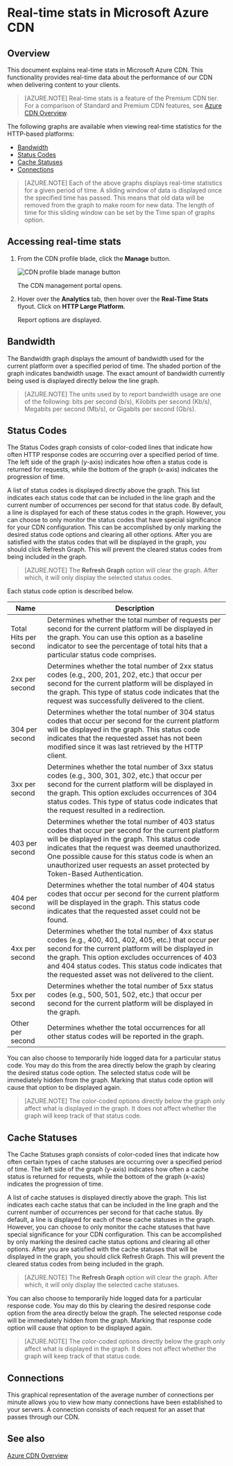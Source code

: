 <properties 
	pageTitle="CDN - Real-Time-Stats" 
	description="Real-time stats in Microsoft Azure CDN. Real-Time Statistics provides real-time data about the performance of our CDN when delivering content to your clients." 
	services="cdn" 
	documentationCenter=".NET" 
	authors="camsoper" 
	manager="dwrede" 
	editor=""/>

<tags 
	ms.service="cdn" 
	ms.workload="tbd" 
	ms.tgt_pltfrm="na" 
	ms.devlang="na" 
	ms.topic="article" 
	ms.date="12/2/2015" 
	ms.author="casoper"/>

# Real-time stats in Microsoft Azure CDN

## Overview

This document explains real-time stats in Microsoft Azure CDN. This functionality provides real-time data about the performance of our CDN when delivering content to your clients. 

> [AZURE.NOTE] Real-time stats is a feature of the Premium CDN tier.  For a comparison of Standard and Premium CDN features, see [Azure CDN Overview](cdn-overview.md).

The following graphs are available when viewing real-time statistics for the HTTP-based platforms:

* [Bandwidth](#Bandwidth)
* [Status Codes](#Status-Codes)
* [Cache Statuses](#Cache-Statuses)
* [Connections](#Connections)

> [AZURE.NOTE] Each of the above graphs displays real-time statistics for a given period of time. A sliding window of data is displayed once the specified time has passed. This means that old data will be removed from the graph to make room for new data. The length of time for this sliding window can be set by the Time span of graphs option.
 
## Accessing real-time stats

1. From the CDN profile blade, click the **Manage** button.

	![CDN profile blade manage button](./media/cdn-real-time-stats/cdn-manage-btn.png)
	
	The CDN management portal opens.
	
2. Hover over the **Analytics** tab, then hover over the **Real-Time Stats** flyout.  Click on **HTTP Large Platform**.
	
	Report options are displayed.

## Bandwidth

The Bandwidth graph displays the amount of bandwidth used for the current platform over a specified period of time. The shaded portion of the graph indicates bandwidth usage. The exact amount of bandwidth currently being used is displayed directly below the line graph.

> [AZURE.NOTE] The units used by to report bandwidth usage are one of the following: bits per second (b/s), Kilobits per second (Kb/s), Megabits per second (Mb/s), or Gigabits per second (Gb/s).

## Status Codes

The Status Codes graph consists of color-coded lines that indicate how often HTTP response codes are occurring over a specified period of time. The left side of the graph (y-axis) indicates how often a status code is returned for requests, while the bottom of the graph (x-axis) indicates the progression of time.

A list of status codes is displayed directly above the graph. This list indicates each status code that can be included in the line graph and the current number of occurrences per second for that status code. By default, a line is displayed for each of these status codes in the graph. However, you can choose to only monitor the status codes that have special significance for your CDN configuration. This can be accomplished by only marking the desired status code options and clearing all other options. After you are satisfied with the status codes that will be displayed in the graph, you should click Refresh Graph. This will prevent the cleared status codes from being included in the graph.

> [AZURE.NOTE] The **Refresh Graph** option will clear the graph. After which, it will only display the selected status codes.

Each status code option is described below.

Name | Description
-----|------------
Total Hits per second | Determines whether the total number of requests per second for the current platform will be displayed in the graph. You can use this option as a baseline indicator to see the percentage of total hits that a particular status code comprises.
2xx per second | Determines whether the total number of 2xx status codes (e.g., 200, 201, 202, etc.) that occur per second for the current platform will be displayed in the graph. This type of status code indicates that the request was successfully delivered to the client.
304 per second | Determines whether the total number of 304 status codes that occur per second for the current platform will be displayed in the graph. This status code indicates that the requested asset has not been modified since it was last retrieved by the HTTP client.
3xx per second | Determines whether the total number of 3xx status codes (e.g., 300, 301, 302, etc.) that occur per second for the current platform will be displayed in the graph. This option excludes occurrences of 304 status codes. This type of status code indicates that the request resulted in a redirection.
403 per second | Determines whether the total number of 403 status codes that occur per second for the current platform will be displayed in the graph. This status code indicates that the request was deemed unauthorized. One possible cause for this status code is when an unauthorized user requests an asset protected by Token-Based Authentication.
404 per second | Determines whether the total number of 404 status codes that occur per second for the current platform will be displayed in the graph. This status code indicates that the requested asset could not be found.
4xx per second | Determines whether the total number of 4xx status codes (e.g., 400, 401, 402, 405, etc.) that occur per second for the current platform will be displayed in the graph. This option excludes occurrences of 403 and 404 status codes. This status code indicates that the requested asset was not delivered to the client.
5xx per second | Determines whether the total number of 5xx status codes (e.g., 500, 501, 502, etc.) that occur per second for the current platform will be displayed in the graph.
Other per second | Determines whether the total occurrences for all other status codes will be reported in the graph.

You can also choose to temporarily hide logged data for a particular status code. You may do this from the area directly below the graph by clearing the desired status code option. The selected status code will be immediately hidden from the graph. Marking that status code option will cause that option to be displayed again.

> [AZURE.NOTE] The color-coded options directly below the graph only affect what is displayed in the graph. It does not affect whether the graph will keep track of that status code.

## Cache Statuses

The Cache Statuses graph consists of color-coded lines that indicate how often certain types of cache statuses are occurring over a specified period of time. The left side of the graph (y-axis) indicates how often a cache status is returned for requests, while the bottom of the graph (x-axis) indicates the progression of time.

A list of cache statuses is displayed directly above the graph. This list indicates each cache status that can be included in the line graph and the current number of occurrences per second for that cache status. By default, a line is displayed for each of these cache statuses in the graph. However, you can choose to only monitor the cache statuses that have special significance for your CDN configuration. This can be accomplished by only marking the desired cache status options and clearing all other options. After you are satisfied with the cache statuses that will be displayed in the graph, you should click Refresh Graph. This will prevent the cleared status codes from being included in the graph.

> [AZURE.NOTE] The **Refresh Graph** option will clear the graph. After which, it will only display the selected cache statuses.

You can also choose to temporarily hide logged data for a particular response code. You may do this by clearing the desired response code option from the area directly below the graph. The selected response code will be immediately hidden from the graph. Marking that response code option will cause that option to be displayed again.

> [AZURE.NOTE] The color-coded options directly below the graph only affect what is displayed in the graph. It does not affect whether the graph will keep track of that status code.

## Connections

This graphical representation of the average number of connections per minute allows you to view how many connections have been established to your servers. A connection consists of each request for an asset that passes through our CDN.

## See also
[Azure CDN Overview](cdn-overview.md)